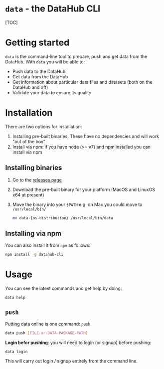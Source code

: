 # `data` - the DataHub CLI

[TOC]

# Getting started

`data` is the command-line tool to prepare, push and get data from the DataHub. With `data` you will be able to:

* Push data to the DataHub
* Get data from the DataHub
* Get information about particular data files and datasets (both on the DataHub and off)
* Validate your data to ensure its quality

# Installation

There are two options for installation:

1. Installing pre-built binaries. These have no dependencies and will work "out of the box"
2. Install via npm: if you have node (>= v7) and npm installed you can install via npm

## Installing binaries

1. Go to the [releases page](https://github.com/datopian/datahub-cli/releases)
2. Download the pre-built binary for your platform (MacOS and LinuxOS x64 at present)
3. Move the binary into your `$PATH` e.g. on Mac you could move to `/usr/local/bin/`
 
    ```bash
    mv data-{os-distribution} /usr/local/bin/data
    ```

## Installing via npm

You can also install it from `npm` as follows:

```bash
npm install -g datahub-cli
```


# Usage

You can see the latest commands and get help by doing:

```bash
data help
```

## `push`

Putting data online is one command: `push`.

```bash
data push [FILE-or-DATA-PACKAGE-PATH]
```

**Login befor pushing**: you will need to login (or signup) before pushing:

```
data login
```

This will carry out login / signup entirely from the command line.

